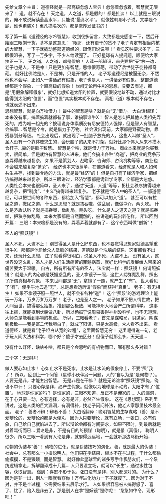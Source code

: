 先给文章个主旨： 道德经就是一部高级忽悠人宝典！忽悠着忽悠着，智慧就无限来了！ 道，就不存在！ 天之道，人之道，都是假的！都是扯淡！  以上就是三眼说的，俺不敢说解读最高水平，只能说“最真水平”。 就像姓韩那小子说，文学是个屁，谁也甭装X！
但凡搞名次的，都是豢养发证书的！ 

 写了第一篇《道德经的冰冷智慧》，收到很多留言，大致都是先感谢一下，然后开始跟三眼刨干货，基本是这意思： “眼哥，还有更干的货不？老子肯定有相当内核的大智慧，一下子就撬动整部道德经的，跟俺们说说呗！” 看见这种要求多了，三眼很沮丧，写了一万多字，不少人给读歪了。 正好星球有人提问题，顺便给大家扶正一下。 天之道，人之道，都是假的！ 人读一部知识，首先要把“天”放一边，老子也是人，不是神！只是更加有智慧，思维很奇葩，带动了后世徒子徒孙都奇葩。 就好比佛陀是人，不是神，只是开悟的人。 老子写道德经是被逼无奈，不然他也不会写，正如人一讲话必有假象，老子也是人，一讲话必有假象。 整部道德经都是个假象，一个超高级的假象！ 世间无论再牛X的思想，只要去表述，都是“用假象解释假象”，就好比想知道太阳的位置，就要假设地球不动，通过对比才能得到太阳的“位置”，而“位置”其实根本就不存在。 真相（道）根本就不存在，也就表述不出来。  
 思想智慧，就是向万物借力！ 最牛的智慧是啥？就是向“无”借力。 大白话翻译：本来没有事，搞着搞着就都有了事，谁搞事谁牛X！  智人是怎么把其他人类祖先弄死的，成为唯一祖先的？按理说身体素质没有尼安德特人强悍，但是智人有智慧，会搞事... 智慧是个啥，就是借力于万物。 社会没出现前，大家都是野蛮动物，靠残暴划分等级。 社会出现后，就出现了一批脑子放光的人，这些人叫做“圣人”，圣人没有一个靠体魄求生的，会玩脑子的从来不打架，就好比那个伟人从来不摸木仓杆子…靠的是脑子智慧。 智慧是个啥，就是借力于万物。 商业本来就是你买我卖，很简单，但是就怕有智慧的人进来，他们会搞出各种“商道”，把商业的竞争形态弄得越来越复杂。 如果不是策划人、战略家、咨询师、咨询机构等等，商业也不会越来越复杂“繁荣”。 经济也本来很简单，在佛道看来，经济就是人和人如何共生共存，找到最合适的方法，就是最“经济”的！ 但是自打有了经济学家，把经济搞得越来越复杂，所以三眼讲过，经济学家都是诡辩学专家，全都是大忽悠。 人类社会本来也很简单，圣人来了，通过“天道、人道”等等，把社会秩序搞得越来越复杂，把“制度”、“主义”搞得越来越复杂。 老子就是“圣人中的圣人”，一部道德经，可以把世间的各种东西，都给加入“智慧”，都可以加入“道”。 甚至可以有拉屎之道，撒尿之道。 什么是思想？就是搞吞噬，做乱局，像做中介，两头吃。 什么是矛盾LUN？就是搞吞噬，做乱局，两头吃。 什么是人之道天之道？就是搞吞噬，把秩序做乱局，本来大家都是自然而然的，被讲道的玩出新花样。  所以回到开篇： 三眼：本来啥都是没有的，弄着弄着就都有了… 这个东西叫做“创新”！  


圣人的“照妖镜”！

圣人不死，大盗不止！ 别觉得圣人是什么好东西，也不要觉得思想家就德高望重很牛X，那都是他们给众人洗脑的结果，道德就是个洗脑的结果，这事都看不出来，还玩什么思想。 庄子就看得很明白，说圣人不死，大盗不止。 没有圣人，这世界没这么乱，圣人才是人们生活痛苦的罪魁祸首，就好比科学的发展给人带来的痛苦要大于温暖。 自古，所有所有所有的圣人，法宝就一样： 照妖镜！  何谓照妖镜？ 就是人的内心都是妖媚惑乱的，圣人拿镜子一照，这世人就群魔乱舞，照出了所谓真相与假象。 本来世间都是“无”，拿镜子一照，就产生了“有”。 世人看见了“有”，傻乎乎地去追“无”，总是想看透所谓“假象”而获得“真相”。 老子：有无相生！ 如果不拿镜子照一照世人，就不会有各种“道”！ 这个“照妖”的游戏理论上能玩一万年，万岁万岁万万岁！ 
老子，也是圣人之一。 老子如果不把人情世故，把人间治世，搞得那么抽象，推到那么极致，可能神州大地会产生所谓科学。 这事往上抠，就能抠到伏羲做八卦，所以杨振宁说周易害得神州没科学，也不无道理，大师总是能看到事物的机点。 所以，三眼看老子，首先是谋略家，阴谋家，阴谋到极致——我是富二代我坦白了，就成了阳谋，只是太高级，众人看不出来。 看道德经，就是看“老子坦白从宽的过程”，这里面智慧无穷！ 这里呢得说一句，老子玩人间大法和科学，哪个好？傻子才去区分！但傻子就那么多，天天遇...

没有什么好坏，缺啥补啥，都只是个会思考的有机物而已，哪有那么多对错？




三个字：无是非！
 

做人要心如止水！
心如止水不是死水，止水是让水流的假象停止，不要“照”我了！
所以，回到上一个问答（星球小伙伴另一问题，人的“自以为是”是何物？）。 人要无是非，才能生出智慧。 无是非是在干嘛？ 就是无论谁拿“照妖镜”照俺，俺也不中计！ 只要心存是非，必产生假象。就像以为地球是不动的，太阳才有了“位置”。 地球是你家的吗？ 是谁家的，三眼不知道，反正不是俺家的….  人的漏洞，在于心只要一动，必有选择，必有是非，必然产生假象。 这在《思想观》系列里讲过，这是人类的巨大漏洞，有洞得补，找老子问问补法，他老人家那里技术最全面。 老子：善者不辩！辩者不善！ 大白话翻译：聪明智慧的生存谋略（善）是不爱辩论的，爱辩论的都是大傻X。 因为人只要辩论，就有立场，一张口，必有假象，自己给自己就陷进去了。所以辩论会都有时间要求，如果不限时，到最后就是对着骂街而已… 爱论是非，不是有目的的预谋（聪明），就是傻（真傻）。 聪明人很少，所以三眼一看到有人论是非，就躲得远远地，一会就听那边骂街开始... 


动物的伪装与“善”！
动物的进化，就是伪装技巧的演化。善，就是最大的伪装！ 社会中，总有那么一小撮聪明人，他们只在乎结果，根本不在乎过程，干什么都偷偷摸摸，不是猥琐，而是智慧。 就好像此星球里的诸多写手作家朋友们，一个系统逻辑拿走，拆解翻译成十几篇... 人只要没立场，就可以“长生”，通过水性包容，获取智慧。 做到：喜怒不形于色，张口没有是非，别人都是对的。
为什么？
因为是非一出，别人一眼就看穿你！万年进化功力一下子就废了... 因为对于不对，并不是个过程，它需要结果去展示才行。 人如果很容易被人搞得怒了、喜了、忧了、陷入是非去了，那是别人在拿“照妖镜”照你呢！ “急急如律令，现形吧！”